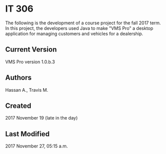 # IT 306
The following is the development of a course project for the fall 2017 term.  In this project, the developers used Java to make "VMS Pro" a desktop application for managing customers and vehicles for a dealership.

## Current Version
VMS Pro version 1.0.b.3

## Authors
Hassan A.,
Travis M.

## Created
2017 November 19 (late in the day)

## Last Modified
2017 November 27, 05:15 a.m.
